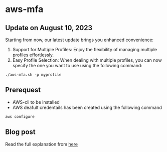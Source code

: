 # aws-mfa

## Update on August 10, 2023
Starting from now, our latest update brings you enhanced convenience:
1. Support for Multiple Profiles: Enjoy the flexibility of managing multiple profiles effortlessly.
2. Easy Profile Selection: When dealing with multiple profiles, you can now specify the one you want to use using the following command:

```shell
./aws-mfa.sh -p myprofile
```

## Prerequest

- AWS-cli to be installed
- AWS deafult credentails has been created using the following command
```
aws configure
```

## Blog post
Read the full explanation from [here](https://www.dailytask.co/task/how-have-i-automated-temporary-mfa-credentials-to-use-aws-cli-ahmed-zidan)
